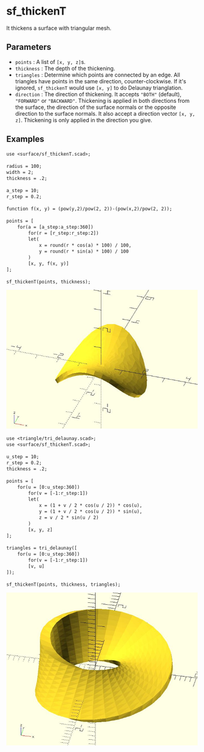# sf_thickenT

It thickens a surface with triangular mesh. 

## Parameters

- `points` : A list of `[x, y, z]`s.
- `thickness` : The depth of the thickening.
- `triangles` : Determine which points are connected by an edge. All triangles have points in the same direction, counter-clockwise. If it's ignored, `sf_thickenT` would use `[x, y]` to do Delaunay trianglation.  
- `direction` : The direction of thickening. It accepts `"BOTH"` (default), `"FORWARD"` or `"BACKWARD"`. Thickening is applied in both directions from the surface, the direction of the surface normals or the opposite direction to the surface normals. It also accept a direction vector `[x, y, z]`. Thickening is only applied in the direction you give.

## Examples

	use <surface/sf_thickenT.scad>;

	radius = 100;
	width = 2;
	thickness = .2;

	a_step = 10;
	r_step = 0.2;

	function f(x, y) = (pow(y,2)/pow(2, 2))-(pow(x,2)/pow(2, 2));

	points = [
		for(a = [a_step:a_step:360])
			for(r = [r_step:r_step:2])
			let(
				x = round(r * cos(a) * 100) / 100, 
				y = round(r * sin(a) * 100) / 100
			)
			[x, y, f(x, y)] 
	];

	sf_thickenT(points, thickness);

![sf_thickenT](images/lib3x-sf_thickenT-1.JPG)

	use <triangle/tri_delaunay.scad>;
	use <surface/sf_thickenT.scad>;

	u_step = 10;
	r_step = 0.2;
	thickness = .2;

	points = [
		for(u = [0:u_step:360])
			for(v = [-1:r_step:1])
			let(
				x = (1 + v / 2 * cos(u / 2)) * cos(u),
				y = (1 + v / 2 * cos(u / 2)) * sin(u),
				z = v / 2 * sin(u / 2)
			)
			[x, y, z]
	];

	triangles = tri_delaunay([
		for(u = [0:u_step:360])
			for(v = [-1:r_step:1])
			[v, u]
	]);

	sf_thickenT(points, thickness, triangles);

![sf_thickenT](images/lib3x-sf_thickenT-2.JPG)